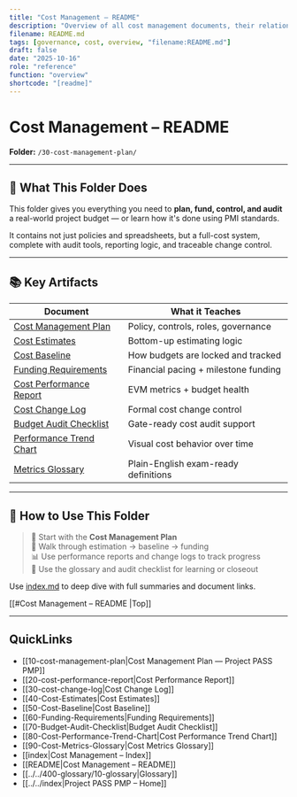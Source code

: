 ```yaml
---
title: "Cost Management – README"
description: "Overview of all cost management documents, their relationships, and governance alignment under the Project PASS PMP plan."
filename: README.md
tags: [governance, cost, overview, "filename:README.md"]
draft: false
date: "2025-10-16"
role: "reference"
function: "overview"
shortcode: "[readme]"
---
```



# Cost Management – README  
**Folder:** `/30-cost-management-plan/`

---

## 🎯 What This Folder Does

This folder gives you everything you need to **plan, fund, control, and audit** a real-world project budget — or learn how it's done using PMI standards.

It contains not just policies and spreadsheets, but a full-cost system, complete with audit tools, reporting logic, and traceable change control.

---

## 📚 Key Artifacts

| Document | What it Teaches |
|----------|------------------|
| [Cost Management Plan](10-cost-management-plan.md) | Policy, controls, roles, governance |
| [Cost Estimates](40-Cost-Estimates.md) | Bottom-up estimating logic |
| [Cost Baseline](50-Cost-Baseline.md) | How budgets are locked and tracked |
| [Funding Requirements](60-Funding-Requirements.md) | Financial pacing + milestone funding |
| [Cost Performance Report](20-cost-performance-report.md) | EVM metrics + budget health |
| [Cost Change Log](30-cost-change-log.md) | Formal cost change control |
| [Budget Audit Checklist](70-Budget-Audit-Checklist.md) | Gate-ready cost audit support |
| [Performance Trend Chart](80-Cost-Performance-Trend-Chart.md) | Visual cost behavior over time |
| [Metrics Glossary](90-Cost-Metrics-Glossary.md) | Plain-English exam-ready definitions |

---

## 🧭 How to Use This Folder

> 🔑 Start with the **Cost Management Plan**  
> 🔁 Walk through estimation → baseline → funding  
> 📊 Use performance reports and change logs to track progress  
> 🧾 Use the glossary and audit checklist for learning or closeout

Use [index.md](repositories/r30-project-pass-pmp/contents/00-project-pass-pmp/30-cost-managment-plan/index.md) to deep dive with full summaries and document links.

[[#Cost Management – README |Top]]

---

## QuickLinks
- [[10-cost-management-plan|Cost Management Plan — Project PASS PMP]]
- [[20-cost-performance-report|Cost Performance Report]]
- [[30-cost-change-log|Cost Change Log]]
- [[40-Cost-Estimates|Cost Estimates]]
- [[50-Cost-Baseline|Cost Baseline]]
- [[60-Funding-Requirements|Funding Requirements]]
- [[70-Budget-Audit-Checklist|Budget Audit Checklist]]
- [[80-Cost-Performance-Trend-Chart|Cost Performance Trend Chart]]
- [[90-Cost-Metrics-Glossary|Cost Metrics Glossary]]
- [[index|Cost Management – Index]]
- [[README|Cost Management – README]]
- [[../../400-glossary/10-glossary|Glossary]]
- [[../../index|Project PASS PMP – Home]]
